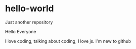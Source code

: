 # hello-world
Just another repository

Hello Everyone

I love coding, talking about coding, I love js.
I'm new to github
